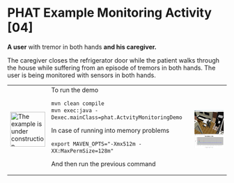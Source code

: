# PHAT Example Monitoring Activity [04]
<b>A user</b> with tremor in both hands <b>and his caregiver.</b>

The caregiver closes the refrigerator door while the patient walks through the house while suffering from an episode of tremors in both hands.
The user is being monitored with sensors in both hands.
<table>
<tr>
    <td>
        <img height="80" width="80" src="https://github.com/mfcardenas/phat_examples/blob/master/img/in_progress.png" title="The example is under construction"/>
    </td>
    <td>  
To run the demo

```
mvn clean compile
mvn exec:java -Dexec.mainClass=phat.ActvityMonitoringDemo
```
In case of running into memory problems
```
export MAVEN_OPTS="-Xmx512m -XX:MaxPermSize=128m"
```
And then run the previous command
    </td>
    <td>
        <img src="https://github.com/mfcardenas/phat_example_monitoring_04/blob/master/img/img_older_people_home.png" />
    </td>
</tr>
</table>
